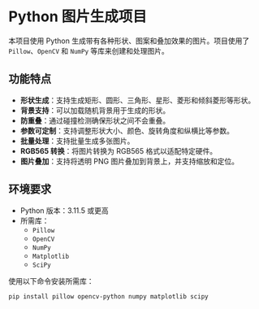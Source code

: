 # Python 图片生成项目

本项目使用 Python 生成带有各种形状、图案和叠加效果的图片。项目使用了 `Pillow`、`OpenCV` 和 `NumPy` 等库来创建和处理图片。

## 功能特点

- **形状生成**：支持生成矩形、圆形、三角形、星形、菱形和倾斜菱形等形状。
- **背景支持**：可以加载随机背景用于生成的形状。
- **防重叠**：通过碰撞检测确保形状之间不会重叠。
- **参数可定制**：支持调整形状大小、颜色、旋转角度和纵横比等参数。
- **批量处理**：支持批量生成多张图片。
- **RGB565 转换**：将图片转换为 RGB565 格式以适配特定硬件。
- **图片叠加**：支持将透明 PNG 图片叠加到背景上，并支持缩放和定位。

## 环境要求

- Python 版本：3.11.5 或更高
- 所需库：
  - `Pillow`
  - `OpenCV`
  - `NumPy`
  - `Matplotlib`
  - `SciPy`

使用以下命令安装所需库：

```bash
pip install pillow opencv-python numpy matplotlib scipy
